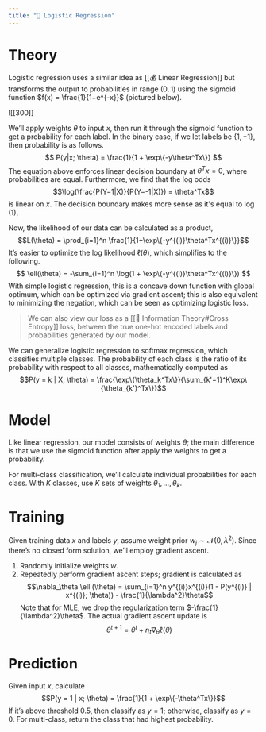 ```yaml
---
title: "🦠 Logistic Regression"
---
```

# Theory
Logistic regression uses a similar idea as [[💰 Linear Regression]] but transforms the output to probabilities in range $(0, 1)$ using the sigmoid function $f(x) = \frac{1}{1+e^{-x}}$ (pictured below).

![[300]]

We’ll apply weights $\theta$ to input $x$, then run it through the sigmoid function to get a probability for each label. In the binary case, if we let labels be $\{1, -1\}$, then probability is as follows.
$$ P(y|x; \theta) = \frac{1}{1 + \exp\{-y\theta^Tx\}} $$
The equation above enforces linear decision boundary at $\theta^Tx = 0$, where probabilities are equal. Furthermore, we find that the log odds $$\log(\frac{P(Y=1|X)}{P(Y=-1|X)}) = \theta^Tx$$
is linear on $x$. The decision boundary makes more sense as it's equal to $\log(1)$, 

Now, the likelihood of our data can be calculated as a product, $$L(\theta) = \prod_{i=1}^n \frac{1}{1+\exp\{-y^{(i)}\theta^Tx^{(i)}\}}$$
It’s easier to optimize the log likelihood $\ell(\theta)$, which simplifies to the following.
$$ \ell(\theta) = -\sum_{i=1}^n \log(1 + \exp\{-y^{(i)}\theta^Tx^{(i)}\}) $$
With simple logistic regression, this is a concave down function with global optimum, which can be optimized via gradient ascent; this is also equivalent to minimizing the negation, which can be seen as optimizing logistic loss.

> We can also view our loss as a [[🧮 Information Theory#Cross Entropy]] loss, between the true one-hot encoded labels and probabilities generated by our model.

We can generalize logistic regression to softmax regression, which classifies multiple classes. The probability of each class is the ratio of its probability with respect to all classes, mathematically computed as $$P(y = k | X, \theta) = \frac{\exp\{\theta_k^Tx\}}{\sum_{k'=1}^K\exp\{\theta_{k'}^Tx\}}$$

# Model
Like linear regression, our model consists of weights $\theta$; the main difference is that we use the sigmoid function after apply the weights to get a probability.

For multi-class classification, we’ll calculate individual probabilities for each class. With $K$ classes, use $K$ sets of weights $\theta_1, \ldots, \theta_k$.

# Training
Given training data $x$ and labels $y$, assume weight prior $w_j \sim \mathcal{N}(0, \lambda^2)$. Since there’s no closed form solution, we’ll employ gradient ascent.
1. Randomly initialize weights $w$.
2. Repeatedly perform gradient ascent steps; gradient is calculated as $$\nabla_\theta \ell (\theta) = \sum_{i=1}^n y^{(i)}x^{(i)}(1 - P(y^{(i)} | x^{(i)}; \theta)) - \frac{1}{\lambda^2}\theta$$ Note that for MLE, we drop the regularization term $-\frac{1}{\lambda^2}\theta$. The actual gradient ascent update is $$\theta^{t+1} = \theta^t + \eta_t \nabla_\theta \ell(\theta)$$

# Prediction
Given input $x$, calculate $$P(y = 1 | x; \theta) = \frac{1}{1 + \exp\{-\theta^Tx\}}$$
If it’s above threshold $0.5$, then classify as $y = 1$; otherwise, classify as $y = 0$. For multi-class, return the class that had highest probability.